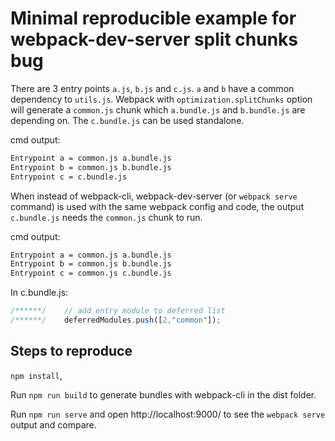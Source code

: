 # Minimal reproducible example for webpack-dev-server split chunks bug

There are 3 entry points `a.js`, `b.js` and `c.js`. `a` and `b` have a common dependency to `utils.js`. Webpack with `optimization.splitChunks` option will generate a `common.js` chunk which `a.bundle.js` and `b.bundle.js` are depending on. The `c.bundle.js` can be used standalone.

cmd output:

```cmd
Entrypoint a = common.js a.bundle.js
Entrypoint b = common.js b.bundle.js
Entrypoint c = c.bundle.js
```

When instead of webpack-cli, webpack-dev-server (or `webpack serve` command) is used with the same webpack config and code, the output `c.bundle.js` needs the `common.js` chunk to run.

cmd output:

```cmd
Entrypoint a = common.js a.bundle.js
Entrypoint b = common.js b.bundle.js
Entrypoint c = common.js c.bundle.js
```

In c.bundle.js:

```js
/******/ 	// add entry module to deferred list
/******/ 	deferredModules.push([2,"common"]);
```

## Steps to reproduce

`npm install`,

Run `npm run build` to generate bundles with webpack-cli in the dist folder.

Run `npm run serve` and open http://localhost:9000/ to see the `webpack serve` output and compare.
